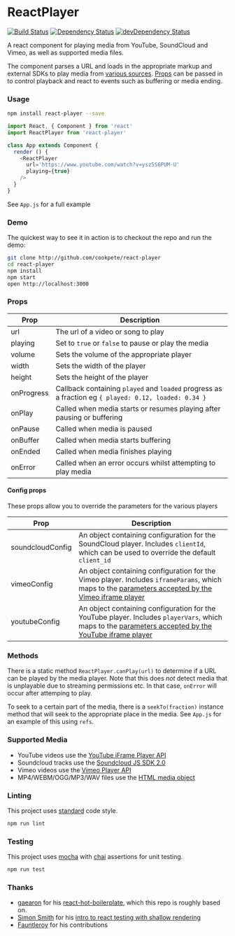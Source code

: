 ReactPlayer
===========

[![Build Status](https://travis-ci.org/CookPete/react-player.svg)](https://travis-ci.org/CookPete/react-player)
[![Dependency Status](https://david-dm.org/CookPete/react-player.svg)](https://david-dm.org/CookPete/react-player)
[![devDependency Status](https://david-dm.org/CookPete/react-player/dev-status.svg)](https://david-dm.org/CookPete/react-player#info=devDependencies)

A react component for playing media from YouTube, SoundCloud and Vimeo, as well as supported media files.

The component parses a URL and loads in the appropriate markup and external SDKs to play media from [various sources](#supported-media). [Props](#props) can be passed in to control playback and react to events such as buffering or media ending.

### Usage

```bash
npm install react-player --save
```

```js
import React, { Component } from 'react'
import ReactPlayer from 'react-player'

class App extends Component {
  render () {
    <ReactPlayer
      url='https://www.youtube.com/watch?v=ysz5S6PUM-U'
      playing={true}
    />
  }
}
```

See `App.js` for a full example

### Demo

The quickest way to see it in action is to checkout the repo and run the demo:

```bash
git clone http://github.com/cookpete/react-player
cd react-player
npm install
npm start
open http://localhost:3000
```

### Props

Prop | Description
---- | -----------
url | The url of a video or song to play
playing | Set to `true` or `false` to pause or play the media
volume | Sets the volume of the appropriate player
width | Sets the width of the player
height | Sets the height of the player
onProgress | Callback containing `played` and `loaded` progress as a fraction eg `{ played: 0.12, loaded: 0.34 }`
onPlay | Called when media starts or resumes playing after pausing or buffering
onPause | Called when media is paused
onBuffer | Called when media starts buffering
onEnded | Called when media finishes playing
onError | Called when an error occurs whilst attempting to play media

#### Config props

These props allow you to override the parameters for the various players

Prop | Description
---- | -----------
soundcloudConfig | An object containing configuration for the SoundCloud player. Includes `clientId`, which can be used to override the default `client_id`
vimeoConfig | An object containing configuration for the Vimeo player. Includes `iframeParams`, which maps to the [parameters accepted by the Vimeo iframe player](https://developer.vimeo.com/player/embedding#universal-parameters)
youtubeConfig | An object containing configuration for the YouTube player. Includes `playerVars`, which maps to the [parameters accepted by the YouTube iframe player](https://developers.google.com/youtube/player_parameters?playerVersion=HTML5)

### Methods

There is a static method  `ReactPlayer.canPlay(url)` to determine if a URL can be played by the media player. Note that this does *not* detect media that is unplayable due to streaming permissions etc. In that case, `onError` will occur after attemping to play.

To seek to a certain part of the media, there is a `seekTo(fraction)` instance method that will seek to the appropriate place in the media. See `App.js` for an example of this using `refs`.

### Supported Media

* YouTube videos use the [YouTube iFrame Player API]()
* Soundcloud tracks use the [Soundcloud JS SDK 2.0]()
* Vimeo videos use the [Vimeo Player API]()
* MP4/WEBM/OGG/MP3/WAV files use the [HTML media object]()

### Linting

This project uses [standard](https://github.com/feross/standard) code style.

```bash
npm run lint
```

### Testing

This project uses [mocha](https://github.com/mochajs/mocha) with [chai](https://github.com/chaijs/chai) assertions for unit testing.

```bash
npm run test
```

### Thanks

* [gaearon](https://github.com/gaearon) for his [react-hot-boilerplate](https://github.com/gaearon/react-hot-boilerplate), which this repo is roughly based on.
* [Simon Smith](http://simonsmith.io) for his [intro to react testing with shallow rendering](http://simonsmith.io/unit-testing-react-components-without-a-dom/)
* [Fauntleroy](https://github.com/Fauntleroy) for his contributions
